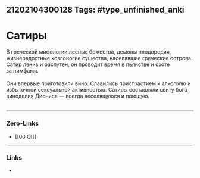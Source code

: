 21202104300128
Tags: #type_unfinished_anki
---
# Сатиры

  В греческой мифологии лесные божества, демоны плодородия, жизнерадостные козлоногие существа, населявшие греческие острова. Сатир ленив и распутен, он проводит время в пьянстве и охоте за нимфами.<br><br>  Они впервые приготовили вино. Славились пристрастием к алкоголю и избыточной сексуальной активностью. Сатиры составляли свиту бога виноделия Диониса — всегда веселящуюся и поющую. <br><br>

---
### Zero-Links
- [[00 QI]]
---
### Links
-